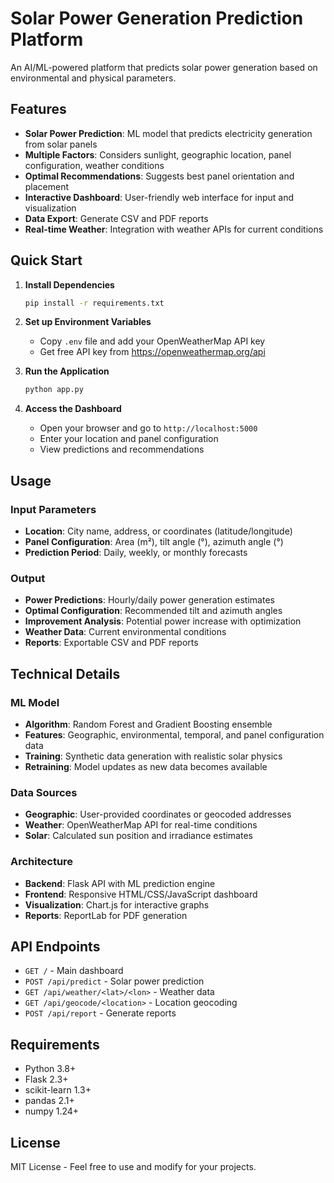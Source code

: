 # Solar Power Generation Prediction Platform

An AI/ML-powered platform that predicts solar power generation based on environmental and physical parameters.

## Features

- **Solar Power Prediction**: ML model that predicts electricity generation from solar panels
- **Multiple Factors**: Considers sunlight, geographic location, panel configuration, weather conditions
- **Optimal Recommendations**: Suggests best panel orientation and placement
- **Interactive Dashboard**: User-friendly web interface for input and visualization
- **Data Export**: Generate CSV and PDF reports
- **Real-time Weather**: Integration with weather APIs for current conditions

## Quick Start

1. **Install Dependencies**
   ```bash
   pip install -r requirements.txt
   ```

2. **Set up Environment Variables**
   - Copy `.env` file and add your OpenWeatherMap API key
   - Get free API key from https://openweathermap.org/api

3. **Run the Application**
   ```bash
   python app.py
   ```

4. **Access the Dashboard**
   - Open your browser and go to `http://localhost:5000`
   - Enter your location and panel configuration
   - View predictions and recommendations

## Usage

### Input Parameters
- **Location**: City name, address, or coordinates (latitude/longitude)
- **Panel Configuration**: Area (m²), tilt angle (°), azimuth angle (°)
- **Prediction Period**: Daily, weekly, or monthly forecasts

### Output
- **Power Predictions**: Hourly/daily power generation estimates
- **Optimal Configuration**: Recommended tilt and azimuth angles
- **Improvement Analysis**: Potential power increase with optimization
- **Weather Data**: Current environmental conditions
- **Reports**: Exportable CSV and PDF reports

## Technical Details

### ML Model
- **Algorithm**: Random Forest and Gradient Boosting ensemble
- **Features**: Geographic, environmental, temporal, and panel configuration data
- **Training**: Synthetic data generation with realistic solar physics
- **Retraining**: Model updates as new data becomes available

### Data Sources
- **Geographic**: User-provided coordinates or geocoded addresses
- **Weather**: OpenWeatherMap API for real-time conditions
- **Solar**: Calculated sun position and irradiance estimates

### Architecture
- **Backend**: Flask API with ML prediction engine
- **Frontend**: Responsive HTML/CSS/JavaScript dashboard
- **Visualization**: Chart.js for interactive graphs
- **Reports**: ReportLab for PDF generation

## API Endpoints

- `GET /` - Main dashboard
- `POST /api/predict` - Solar power prediction
- `GET /api/weather/<lat>/<lon>` - Weather data
- `GET /api/geocode/<location>` - Location geocoding
- `POST /api/report` - Generate reports

## Requirements

- Python 3.8+
- Flask 2.3+
- scikit-learn 1.3+
- pandas 2.1+
- numpy 1.24+

## License

MIT License - Feel free to use and modify for your projects.
